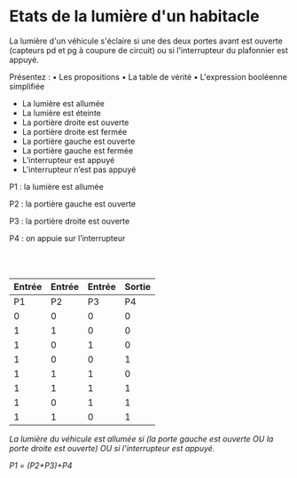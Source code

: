 # Etats de la lumière d'un habitacle

La lumière d'un véhicule s'éclaire si une des deux portes avant est ouverte (capteurs pd et pg à coupure de circuit) ou si l'interrupteur du plafonnier est appuyé.

Présentez :
•	Les propositions
•	La table de vérité
•	L'expression booléenne simplifiée

-	La lumière est allumée
-	La lumière est éteinte
-	La portière droite est ouverte
-	La portière droite est fermée
-	La portière gauche est ouverte
-	La portière gauche est fermée
-	L’interrupteur est appuyé
-	L'interrupteur n’est pas appuyé

P1 : la lumière est allumée

P2 : la portière gauche est ouverte

P3 : la portière droite est ouverte

P4 : on appuie sur l’interrupteur

<br>
<br>

| Entrée | Entrée | Entrée | Sortie |
| --- | --- | --- | --- |
| P1 | P2 | P3 | P4 |
| 0 | 0 | 0 | 0 | 
| 1 | 1	| 0 | 0 |
| 1	| 0	| 1	| 0 |
| 1	| 0	| 0	| 1 |
|1	| 1 | 1	| 0 |
| 1	| 1	| 1	| 1 |
|1	| 0 | 1 | 1 |
| 1 | 1 | 0 | 1 |


<i>La lumière du véhicule est allumée si (la porte gauche est ouverte OU la porte droite est ouverte) OU si l’interrupteur est appuyé.<i>

P1 = (P2+P3)+P4
